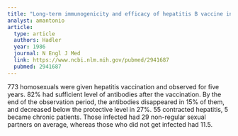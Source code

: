 ```yaml
---
title: "Long-term immunogenicity and efficacy of hepatitis B vaccine in homosexual men"
analyst: amantonio
article:
  type: article
  authors: Hadler
  year: 1986
  journal: N Engl J Med
  link: https://www.ncbi.nlm.nih.gov/pubmed/2941687
  pubmed: 2941687
---
```


773 homosexuals were given hepatitis vaccination and observed for five years.
82% had sufficient level of antibodies after the vaccination. By the end of the observation period, the antibodies disappeared in 15% of them, and decreased below the protective level in 27%.
55 contracted hepatitis, 5 became chronic patients. Those infected had 29 non-regular sexual partners on average, whereas those who did not get infected had 11.5.
